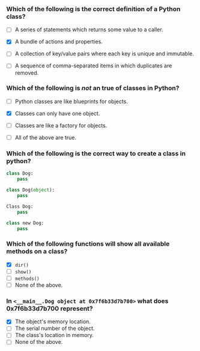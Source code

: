 ### Which of the following is the correct definition of a Python class?
- [ ] A series of statements which returns some value to a caller.
- [x] A bundle of actions and properties.
- [ ] A collection of key/value pairs where each key is unique and immutable.
- [ ] A sequence of comma-separated items in which duplicates are removed.


### Which of the following is *not* an true of classes in Python?
- [ ] Python classes are like blueprints for objects.
- [x] Classes can only have one object.
- [ ] Classes are like a factory for objects.
- [ ] All of the above are true.


### Which of the following is the correct way to create a class in python?

``` python
class Dog:
    pass
```

``` python
class Dog(object):
    pass
```

``` python
Class Dog:
    pass
```

``` python
class new Dog:
    pass
```

### Which of the following functions will show all available methods on a class?
- [x] `dir()`
- [ ] `show()`
- [ ] `methods()`
- [ ] None of the above.

### In `<__main__.Dog object at 0x7f6b33d7b700>` what does 0x7f6b33d7b700 represent?
- [x] The object's memory location.
- [ ] The serial number of the object.
- [ ] The class's location in memory.
- [ ] None of the above.
